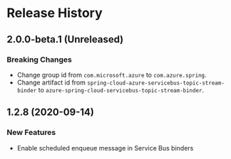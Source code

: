 # Release History

## 2.0.0-beta.1 (Unreleased)
### Breaking Changes
- Change group id from `com.microsoft.azure` to `com.azure.spring`.
- Change artifact id from `spring-cloud-azure-servicebus-topic-stream-binder` to `azure-spring-cloud-servicebus-topic-stream-binder`.

## 1.2.8 (2020-09-14)
### New Features
 - Enable scheduled enqueue message in Service Bus binders

